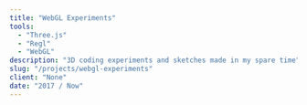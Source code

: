 ```yaml
---
title: "WebGL Experiments"
tools:
  - "Three.js"
  - "Regl"
  - "WebGL"
description: "3D coding experiments and sketches made in my spare time"
slug: "/projects/webgl-experiments"
client: "None"
date: "2017 / Now"
---
```

